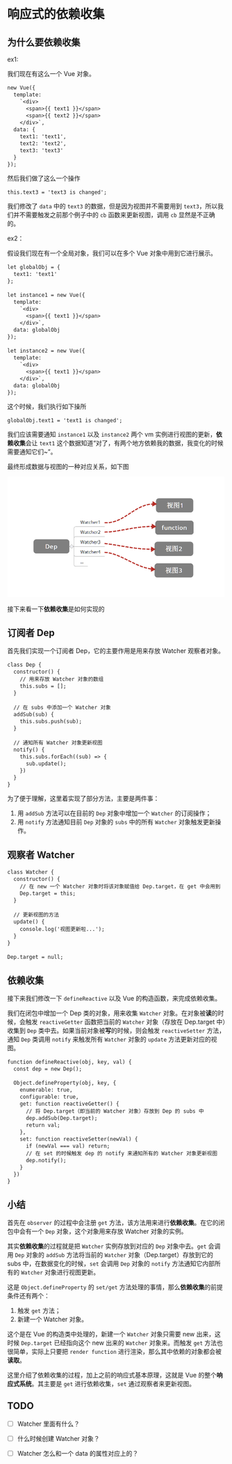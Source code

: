 # 响应式的依赖收集

## 为什么要依赖收集

ex1:

我们现在有这么一个 Vue 对象。

```
new Vue({
  template:
    `<div>
      <span>{{ text1 }}</span>
      <span>{{ text2 }}</span>
    </div>`,
  data: {
    text1: 'text1',
    text2: 'text2',
    text3: 'text3'
  }
});
```

然后我们做了这么一个操作

```
this.text3 = 'text3 is changed';
```

我们修改了 `data` 中的 `text3` 的数据，但是因为视图并不需要用到 `text3`，所以我们并不需要触发之前那个例子中的 `cb` 函数来更新视图，调用 `cb` 显然是不正确的。

ex2：

假设我们现在有一个全局对象，我们可以在多个 Vue 对象中用到它进行展示。

```
let globalObj = {
  text1: 'text1'
};

let instance1 = new Vue({
  template:
    `<div>
      <span>{{ text1 }}</span>
    </div>`,
  data: globalObj
});

let instance2 = new Vue({
  template:
    `<div>
      <span>{{ text1 }}</span>
    </div>`,
  data: globalObj
});
```

这个时候，我们执行如下操所

```
globalObj.text1 = 'text1 is changed';
```

我们应该需要通知 `instance1` 以及 `instance2` 两个 vm 实例进行视图的更新，**依赖收集**会让 `text1` 这个数据知道“对了，有两个地方依赖我的数据，我变化的时候需要通知它们~”。

最终形成数据与视图的一种对应关系，如下图

<img src="../images/watcher-to-data.png" width="500">

接下来看一下**依赖收集**是如何实现的

## 订阅者 Dep

首先我们实现一个订阅者 Dep，它的主要作用是用来存放 Watcher 观察者对象。

```
class Dep {
  constructor() {
    // 用来存放 Watcher 对象的数组
    this.subs = [];
  }

  // 在 subs 中添加一个 Watcher 对象
  addSub(sub) {
    this.subs.push(sub);
  }

  // 通知所有 Watcher 对象更新视图
  notify() {
    this.subs.forEach((sub) => {
      sub.update();
    })
  }
}
```

为了便于理解，这里着实现了部分方法，主要是两件事：

1. 用 `addSub` 方法可以在目前的 `Dep` 对象中增加一个 `Watcher` 的订阅操作；
2. 用 `notify` 方法通知目前 `Dep` 对象的 `subs` 中的所有 `Watcher` 对象触发更新操作。

## 观察者 Watcher

```
class Watcher {
  constructor() {
    // 在 new 一个 Watcher 对象时将该对象赋值给 Dep.target，在 get 中会用到
    Dep.target = this;
  }

  // 更新视图的方法
  update() {
    console.log('视图更新啦...');
  }
}

Dep.target = null;
```

## 依赖收集

接下来我们修改一下 `defineReactive` 以及 Vue 的构造函数，来完成依赖收集。

我们在闭包中增加一个 Dep 类的对象，用来收集 `Watcher` 对象。在对象被**读**的时候，会触发 `reactiveGetter` 函数把当前的 `Watcher` 对象（存放在 Dep.target 中）收集到 `Dep` 类中去。如果当前对象被**写**的时候，则会触发 `reactiveSetter` 方法，通知 `Dep` 类调用 `notify` 来触发所有 `Watcher` 对象的 `update` 方法更新对应的视图。

```
function defineReactive(obj, key, val) {
  const dep = new Dep();

  Object.defineProperty(obj, key, {
    enumerable: true,
    configurable: true,
    get: function reactiveGetter() {
      // 将 Dep.target（即当前的 Watcher 对象）存放到 Dep 的 subs 中
      dep.addSub(Dep.target);
      return val;
    },
    set: function reactiveSetter(newVal) {
      if (newVal === val) return;
      // 在 set 的时候触发 dep 的 notify 来通知所有的 Watcher 对象更新视图
      dep.notify();
    }
  })
}
```

## 小结

首先在 `observer` 的过程中会注册 `get` 方法，该方法用来进行**依赖收集**。在它的闭包中会有一个 `Dep` 对象，这个对象用来存放 Watcher 对象的实例。

其实**依赖收集**的过程就是把 `Watcher` 实例存放到对应的 `Dep` 对象中去。`get` 会调用 `Dep` 对象的 `addSub` 方法将当前的 `Watcher` 对象（Dep.target）存放到它的 subs 中，在数据变化的时候，`set` 会调用 `Dep` 对象的 `notify` 方法通知它内部所有的 `Watcher` 对象进行视图更新。

这是 `Object.defineProperty` 的 `set/get` 方法处理的事情，那么**依赖收集**的前提条件还有两个：

1. 触发 `get` 方法；
2. 新建一个 Watcher 对象。
   
这个是在 Vue 的构造类中处理的，新建一个 `Watcher` 对象只需要 new 出来，这时候 `Dep.target` 已经指向这个 new 出来的 `Watcher` 对象来。而触发 `get` 方法也很简单，实际上只要把 `render function` 进行渲染，那么其中依赖的对象都会被**读取**。

这里介绍了依赖收集的过程，加上之前的响应式基本原理，这就是 Vue 的整个**响应式系统**。其主要是 `get` 进行依赖收集，`set` 通过观察者来更新视图。

## TODO

- [ ] Watcher 里面有什么？
- [ ] 什么时候创建 Watcher 对象？
- [ ] Watcher 怎么和一个 data 的属性对应上的？
  
